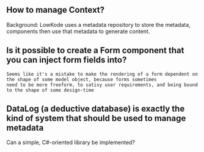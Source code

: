 ﻿
## How to manage Context?
Background:  LowKode uses a metadata repository to store the metadata, components then use that metadata to generate content.  

## Is it possible to create a Form component that you can inject form fields into?
	Seems like it's a mistake to make the rendering of a form dependent on the shape of some model object, because forms sometimes 
	need to be more freeform, to satisy user requirements, and being bound to the shape of some design-time 


## DataLog (a deductive database) is exactly the kind of system that should be used to manage metadata
Can a simple, C#-oriented library be implemented?
